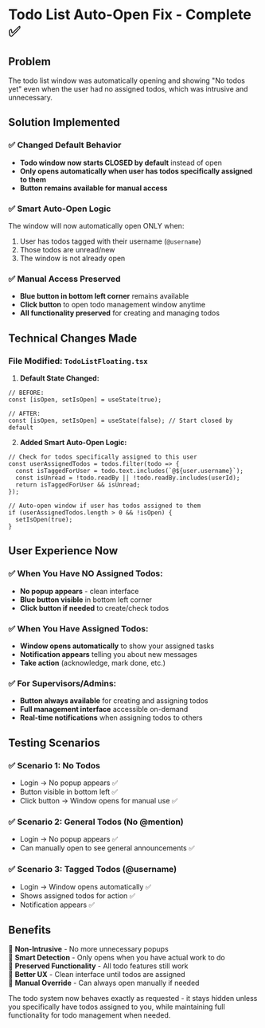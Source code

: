 # Todo List Auto-Open Fix - Complete ✅

## Problem
The todo list window was automatically opening and showing "No todos yet" even when the user had no assigned todos, which was intrusive and unnecessary.

## Solution Implemented

### ✅ **Changed Default Behavior**
- **Todo window now starts CLOSED by default** instead of open
- **Only opens automatically when user has todos specifically assigned to them**
- **Button remains available for manual access**

### ✅ **Smart Auto-Open Logic**
The window will now automatically open ONLY when:
1. User has todos tagged with their username (`@username`)
2. Those todos are unread/new
3. The window is not already open

### ✅ **Manual Access Preserved**
- **Blue button in bottom left corner** remains available
- **Click button** to open todo management window anytime
- **All functionality preserved** for creating and managing todos

## Technical Changes Made

### **File Modified:** `TodoListFloating.tsx`

1. **Default State Changed:**
```tsx
// BEFORE:
const [isOpen, setIsOpen] = useState(true);

// AFTER:
const [isOpen, setIsOpen] = useState(false); // Start closed by default
```

2. **Added Smart Auto-Open Logic:**
```tsx
// Check for todos specifically assigned to this user
const userAssignedTodos = todos.filter(todo => {
  const isTaggedForUser = todo.text.includes(`@${user.username}`);
  const isUnread = !todo.readBy || !todo.readBy.includes(userId);
  return isTaggedForUser && isUnread;
});

// Auto-open window if user has todos assigned to them
if (userAssignedTodos.length > 0 && !isOpen) {
  setIsOpen(true);
}
```

## User Experience Now

### ✅ **When You Have NO Assigned Todos:**
- **No popup appears** - clean interface
- **Blue button visible** in bottom left corner
- **Click button if needed** to create/check todos

### ✅ **When You Have Assigned Todos:**
- **Window opens automatically** to show your assigned tasks
- **Notification appears** telling you about new messages
- **Take action** (acknowledge, mark done, etc.)

### ✅ **For Supervisors/Admins:**
- **Button always available** for creating and assigning todos
- **Full management interface** accessible on-demand
- **Real-time notifications** when assigning todos to others

## Testing Scenarios

### ✅ **Scenario 1: No Todos**
- Login → No popup appears ✅
- Button visible in bottom left ✅
- Click button → Window opens for manual use ✅

### ✅ **Scenario 2: General Todos (No @mention)**
- Login → No popup appears ✅
- Can manually open to see general announcements ✅

### ✅ **Scenario 3: Tagged Todos (@username)**
- Login → Window opens automatically ✅
- Shows assigned todos for action ✅
- Notification appears ✅

## Benefits

🎯 **Non-Intrusive** - No more unnecessary popups  
🎯 **Smart Detection** - Only opens when you have actual work to do  
🎯 **Preserved Functionality** - All todo features still work  
🎯 **Better UX** - Clean interface until todos are assigned  
🎯 **Manual Override** - Can always open manually if needed  

The todo system now behaves exactly as requested - it stays hidden unless you specifically have todos assigned to you, while maintaining full functionality for todo management when needed.
